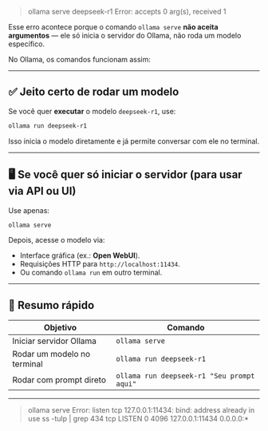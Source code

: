 

> ollama serve deepseek-r1
Error: accepts 0 arg(s), received 1

Esse erro acontece porque o comando `ollama serve` **não aceita argumentos** — ele só inicia o servidor do Ollama, não roda um modelo específico.

No Ollama, os comandos funcionam assim:

---

## ✅ Jeito certo de rodar um modelo

Se você quer **executar** o modelo `deepseek-r1`, use:

```bash
ollama run deepseek-r1
```

Isso inicia o modelo diretamente e já permite conversar com ele no terminal.

---

## 🖥 Se você quer só iniciar o servidor (para usar via API ou UI)

Use apenas:

```bash
ollama serve
```

Depois, acesse o modelo via:

* Interface gráfica (ex.: **Open WebUI**).
* Requisições HTTP para `http://localhost:11434`.
* Ou comando `ollama run` em outro terminal.

---

## 📌 Resumo rápido

| Objetivo                    | Comando                                    |
| --------------------------- | ------------------------------------------ |
| Iniciar servidor Ollama     | `ollama serve`                             |
| Rodar um modelo no terminal | `ollama run deepseek-r1`                   |
| Rodar com prompt direto     | `ollama run deepseek-r1 "Seu prompt aqui"` |

---


> ollama serve
Error: listen tcp 127.0.0.1:11434: bind: address already in use
> ss -tulp | grep 434
tcp   LISTEN 0      4096                          127.0.0.1:11434              0.0.0.0:*                                
